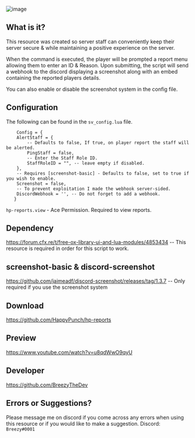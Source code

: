 ![image](https://user-images.githubusercontent.com/63890993/188005785-ed22332c-4091-4472-8957-c1d5dab5d02a.png)

## What is it?

This resource was created so server staff can conveniently keep their server secure & while maintaining a positive experience on the server. 

When the command is executed, the player will be prompted a report menu allowing them to enter an ID & Reason. Upon submitting, the script will send a webhook to the discord displaying a screenshot along with an embed containing the reported players details.

You can also enable or disable the screenshot system in the config file.

## Configuration

The following can be found in the ``sv_config.lua`` file.
```
    Config = {
    AlertStaff = {
        -- Defaults to false, If true, on player report the staff will be alerted.
        PingStaff = false,
        -- Enter the Staff Role ID. 
        StaffRoleID = "", -- leave empty if disabled.
    },
    -- Requires [screenshot-basic] - Defaults to false, set to true if you wish to enable.
    Screenshot = false,
    -- To prevent exploitation I made the webhook server-sided.
    DiscordWebhook = '', -- Do not forget to add a webhook.
   }
```

``hp-reports.view`` - Ace Permission. Required to view reports.

## Dependency
https://forum.cfx.re/t/free-ox-library-ui-and-lua-modules/4853434 -- This resource is required in order for this script to work.

## screenshot-basic & discord-screenshot
https://github.com/jaimeadf/discord-screenshot/releases/tag/1.3.7 -- Only required if you use the screenshot system

## Download
https://github.com/HappyPunch/hp-reports

## Preview
https://www.youtube.com/watch?v=u8qdWwO9qyU

## Developer
https://github.com/BreezyTheDev

## Errors or Suggestions?
Please message me on discord if you come across any errors when using this resource or if you would like to make a suggestion.
Discord: `Breezy#0001`

